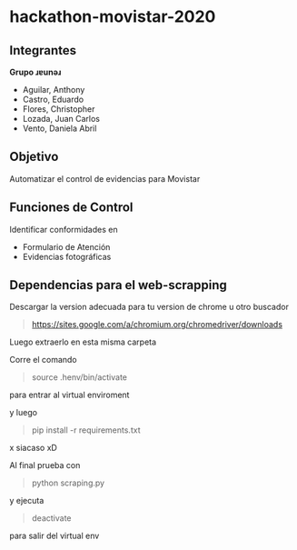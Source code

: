 # hackathon-movistar-2020
## Integrantes
**Grupo ɹɐunǝɹ**

* Aguilar, Anthony
* Castro, Eduardo
* Flores, Christopher
* Lozada, Juan Carlos
* Vento, Daniela Abril

## Objetivo
Automatizar el control de evidencias para Movistar

## Funciones de Control

Identificar conformidades en
* Formulario de Atención
* Evidencias fotográficas

## Dependencias para el web-scrapping
Descargar la version adecuada para tu version de chrome u otro buscador
> https://sites.google.com/a/chromium.org/chromedriver/downloads

Luego extraerlo en esta misma carpeta


Corre el comando
> source .henv/bin/activate

para entrar al virtual enviroment

y luego
> pip install -r requirements.txt

x siacaso xD

Al final prueba con
> python scraping.py

y ejecuta
> deactivate

para salir del virtual env
